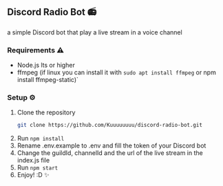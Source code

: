 ## Discord Radio Bot :radio:

a simple Discord bot that play a live stream in a voice channel

### Requirements :warning:

- Node.js lts or higher
- ffmpeg (if linux you can install it with `sudo apt install ffmpeg` or npm install ffmpeg-static)`

### Setup :gear:

1. Clone the repository
   ```sh
   git clone https://github.com/Kuuuuuuuu/discord-radio-bot.git
   ```
2. Run `npm install`
3. Rename .env.example to .env and fill the token of your Discord bot
4. Change the guildId, channelId and the url of the live stream in the index.js file
5. Run `npm start`
6. Enjoy! :D :sparkles:
